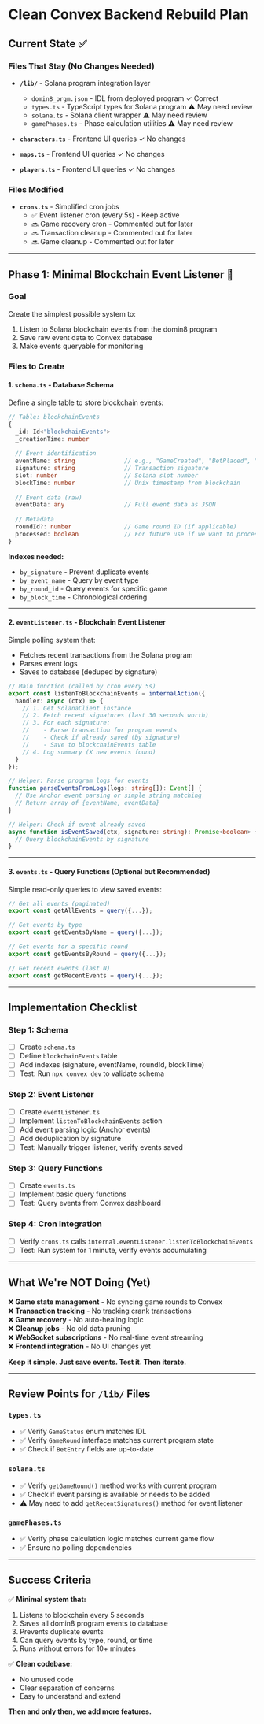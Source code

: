 # Clean Convex Backend Rebuild Plan

## Current State ✅

### Files That Stay (No Changes Needed)
- **`/lib/`** - Solana program integration layer
  - `domin8_prgm.json` - IDL from deployed program ✓ Correct
  - `types.ts` - TypeScript types for Solana program ⚠️ May need review
  - `solana.ts` - Solana client wrapper ⚠️ May need review
  - `gamePhases.ts` - Phase calculation utilities ⚠️ May need review

- **`characters.ts`** - Frontend UI queries ✓ No changes
- **`maps.ts`** - Frontend UI queries ✓ No changes  
- **`players.ts`** - Frontend UI queries ✓ No changes

### Files Modified
- **`crons.ts`** - Simplified cron jobs
  - ✅ Event listener cron (every 5s) - Keep active
  - 🔜 Game recovery cron - Commented out for later
  - 🔜 Transaction cleanup - Commented out for later
  - 🔜 Game cleanup - Commented out for later

---

## Phase 1: Minimal Blockchain Event Listener 🎯

### Goal
Create the simplest possible system to:
1. Listen to Solana blockchain events from the domin8 program
2. Save raw event data to Convex database
3. Make events queryable for monitoring

### Files to Create

#### 1. **`schema.ts`** - Database Schema
Define a single table to store blockchain events:

```typescript
// Table: blockchainEvents
{
  _id: Id<"blockchainEvents">
  _creationTime: number
  
  // Event identification
  eventName: string              // e.g., "GameCreated", "BetPlaced", "WinnerSelected"
  signature: string              // Transaction signature
  slot: number                   // Solana slot number
  blockTime: number              // Unix timestamp from blockchain
  
  // Event data (raw)
  eventData: any                 // Full event data as JSON
  
  // Metadata
  roundId?: number               // Game round ID (if applicable)
  processed: boolean             // For future use if we want to process events
}
```

**Indexes needed:**
- `by_signature` - Prevent duplicate events
- `by_event_name` - Query by event type
- `by_round_id` - Query events for specific game
- `by_block_time` - Chronological ordering

---

#### 2. **`eventListener.ts`** - Blockchain Event Listener
Simple polling system that:
- Fetches recent transactions from the Solana program
- Parses event logs
- Saves to database (deduped by signature)

```typescript
// Main function (called by cron every 5s)
export const listenToBlockchainEvents = internalAction({
  handler: async (ctx) => {
    // 1. Get SolanaClient instance
    // 2. Fetch recent signatures (last 30 seconds worth)
    // 3. For each signature:
    //    - Parse transaction for program events
    //    - Check if already saved (by signature)
    //    - Save to blockchainEvents table
    // 4. Log summary (X new events found)
  }
});

// Helper: Parse program logs for events
function parseEventsFromLogs(logs: string[]): Event[] {
  // Use Anchor event parsing or simple string matching
  // Return array of {eventName, eventData}
}

// Helper: Check if event already saved
async function isEventSaved(ctx, signature: string): Promise<boolean> {
  // Query blockchainEvents by signature
}
```

---

#### 3. **`events.ts`** - Query Functions (Optional but Recommended)
Simple read-only queries to view saved events:

```typescript
// Get all events (paginated)
export const getAllEvents = query({...});

// Get events by type
export const getEventsByName = query({...});

// Get events for a specific round
export const getEventsByRound = query({...});

// Get recent events (last N)
export const getRecentEvents = query({...});
```

---

## Implementation Checklist

### Step 1: Schema
- [ ] Create `schema.ts`
- [ ] Define `blockchainEvents` table
- [ ] Add indexes (signature, eventName, roundId, blockTime)
- [ ] Test: Run `npx convex dev` to validate schema

### Step 2: Event Listener
- [ ] Create `eventListener.ts`
- [ ] Implement `listenToBlockchainEvents` action
- [ ] Add event parsing logic (Anchor events)
- [ ] Add deduplication by signature
- [ ] Test: Manually trigger listener, verify events saved

### Step 3: Query Functions
- [ ] Create `events.ts`
- [ ] Implement basic query functions
- [ ] Test: Query events from Convex dashboard

### Step 4: Cron Integration
- [ ] Verify `crons.ts` calls `internal.eventListener.listenToBlockchainEvents`
- [ ] Test: Run system for 1 minute, verify events accumulating

---

## What We're NOT Doing (Yet)

❌ **Game state management** - No syncing game rounds to Convex  
❌ **Transaction tracking** - No tracking crank transactions  
❌ **Game recovery** - No auto-healing logic  
❌ **Cleanup jobs** - No old data pruning  
❌ **WebSocket subscriptions** - No real-time event streaming  
❌ **Frontend integration** - No UI changes yet  

**Keep it simple. Just save events. Test it. Then iterate.**

---

## Review Points for `/lib/` Files

### `types.ts`
- ✅ Verify `GameStatus` enum matches IDL
- ✅ Verify `GameRound` interface matches current program state
- ✅ Check if `BetEntry` fields are up-to-date

### `solana.ts`
- ✅ Verify `getGameRound()` method works with current program
- ✅ Check if event parsing is available or needs to be added
- ⚠️ May need to add `getRecentSignatures()` method for event listener

### `gamePhases.ts`
- ✅ Verify phase calculation logic matches current game flow
- ✅ Ensure no polling dependencies

---

## Success Criteria

✅ **Minimal system that:**
1. Listens to blockchain every 5 seconds
2. Saves all domin8 program events to database
3. Prevents duplicate events
4. Can query events by type, round, or time
5. Runs without errors for 10+ minutes

✅ **Clean codebase:**
- No unused code
- Clear separation of concerns
- Easy to understand and extend

**Then and only then, we add more features.**
